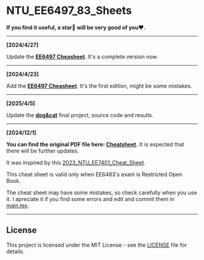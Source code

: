 # NTU_EE6497_83_Sheets

__If you find it useful, a star🌟 will be very good of you❤️.__

---

__[2024/4/27]__

Update the __[EE6497 Cheasheet](./ee6497.pdf)__. It's a complete version now. 

---

__[2024/4/23]__

Add the __[EE6497 Cheasheet](./ee6497.pdf)__. It's the first edition, might be some mistakes. 

---
__[2025/4/5]__

Update the __[dog&cat](./dog&cat/)__ final project, source code and results. 

---

__[2024/12/1]__

__You can find the original PDF file here: [Cheatsheet](./ee6483.pdf).__ It is expected that there will be further updates. 

It was inspired by this [2023_NTU_EE7401_Cheat_Sheet](https://github.com/JiangpengLI86/2023_NTU_EE7401_Cheat_Sheet).

This cheat sheet is valid only when EE6483's exam is Restricted Open Book.

The cheat sheet may have some mistakes, so check carefully when you use it. I apreciate it if you find some errors and edit and commit them in [main.tex](./main.tex).

---

## License
This project is licensed under the MIT License - see the [LICENSE](./LICENSE) file for details.
